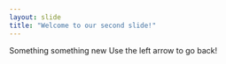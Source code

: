 ```yaml
---
layout: slide
title: "Welcome to our second slide!"
---
```

Something something new
Use the left arrow to go back!

